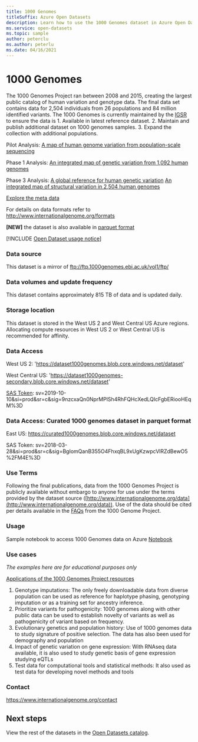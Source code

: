 ```yaml
---
title: 1000 Genomes
titleSuffix: Azure Open Datasets
description: Learn how to use the 1000 Genomes dataset in Azure Open Datasets.
ms.service: open-datasets
ms.topic: sample
author: peterclu
ms.author: peterlu
ms.date: 04/16/2021
---
```


# 1000 Genomes

The 1000 Genomes Project ran between 2008 and 2015, creating the largest public catalog of human variation and genotype data. The final data set contains data for 2,504 individuals from 26 populations and 84 million identified variants. The 1000 Genomes is currently maintained by the [IGSR](https://www.internationalgenome.org/about) to ensure the data is 1. Available in latest reference dataset. 2. Maintain and publish additional dataset on 1000 genomes samples. 3. Expand the collection with additional populations.

Pilot Analysis: [A map of human genome variation from population-scale sequencing](https://www.nature.com/articles/nature09534)

Phase 1 Analysis: [An integrated map of genetic variation from 1,092 human genomes](https://www.nature.com/articles/nature11632)

Phase 3 Analysis: [A global reference for human genetic variation](https://www.nature.com/articles/nature15393)
                  [An integrated map of structural variation in 2,504 human genomes](https://www.nature.com/articles/nature15394)

[Explore the meta data](https://msit.powerbi.com/reportEmbed?reportId=d01abe4c-4c1f-40d0-ad65-d97819be29e9&autoAuth=true&ctid=72f988bf-86f1-41af-91ab-2d7cd011db47&config=eyJjbHVzdGVyVXJsIjoiaHR0cHM6Ly9kZi1tc2l0LXNjdXMtcmVkaXJlY3QuYW5hbHlzaXMud2luZG93cy5uZXQvIn0%3D)

For details on data formats refer to http://www.internationalgenome.org/formats

**[NEW]** the dataset is also available in [parquet format](https://github.com/microsoft/genomicsnotebook/tree/main/vcf2parquet-conversion/1000genomes)

[!INCLUDE [Open Dataset usage notice](../../includes/open-datasets-usage-note.md)]

### Data source

This dataset is a mirror of ftp://ftp.1000genomes.ebi.ac.uk/vol1/ftp/

### Data volumes and update frequency

This dataset contains approximately 815 TB of data and is updated daily.

### Storage location

This dataset is stored in the West US 2 and West Central US Azure regions. Allocating compute resources in West US 2 or West Central US is recommended for affinity.

### Data Access

West US 2: 'https://dataset1000genomes.blob.core.windows.net/dataset'

West Central US: 'https://dataset1000genomes-secondary.blob.core.windows.net/dataset'

[SAS Token](../storage/common/storage-sas-overview.md): sv=2019-10-10&si=prod&sr=c&sig=9nzcxaQn0NprMPlSh4RhFQHcXedLQIcFgbERiooHEqM%3D

### Data Access: Curated 1000 genomes dataset in parquet format

East US: https://curated1000genomes.blob.core.windows.net/dataset

SAS Token: sv=2018-03-28&si=prod&sr=c&sig=BgIomQanB355O4FhxqBL9xUgKzwpcVlRZdBewO5%2FM4E%3D

### Use Terms

Following the final publications, data from the 1000 Genomes Project is publicly available without embargo to anyone for use under the terms provided by the dataset source ([http://www.internationalgenome.org/data](http://www.internationalgenome.org/data)). Use of the data should be cited per details available in the [FAQs]() from the 1000 Genome Project.

### Usage

Sample notebook to access 1000 Genomes data on Azure [Notebook](https://github.com/microsoft/genomicsnotebook/blob/main/sample-notebooks/1000-genomes_Azure_Genomics_Data_Lake.ipynb)

### Use cases 

*The examples here are for educational purposes only*

[Applications of the 1000 Genomes Project resources](https://www.ncbi.nlm.nih.gov/pmc/articles/PMC5439288/)

1.  Genotype imputations: The only freely downloadable data from diverse population can be used as reference for haplotype phasing, genotyping imputation or as a training set for ancestry inference.
2.	Prioritize variants for pathogenicity: 1000 genomes along with other public data can be used to establish novelty of variants as well as pathogenicity of variant based on frequency.
3.	Evolutionary genetics and population history: Use of 1000 genomes data to study signature of positive selection. The data has also been used for demography and population
4.	Impact of genetic variation on gene expression: With RNAseq data available, it is also used to study genetic basis of gene expression studying eQTLs
5.	Test data for computational tools and statistical methods: It also used as test data for developing novel methods and tools


### Contact

https://www.internationalgenome.org/contact

## Next steps

View the rest of the datasets in the [Open Datasets catalog](dataset-catalog.md).
